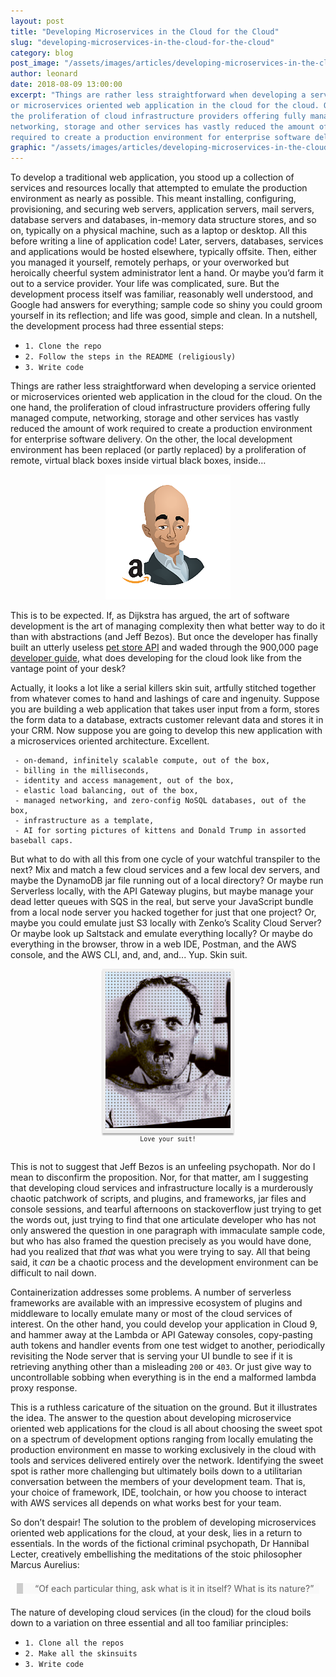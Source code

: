```yaml
---
layout: post
title: "Developing Microservices in the Cloud for the Cloud"
slug: "developing-microservices-in-the-cloud-for-the-cloud"
category: blog
post_image: "/assets/images/articles/developing-microservices-in-the-cloud-for-the-cloud.jpg"
author: leonard
date: 2018-08-09 13:00:00
excerpt: "Things are rather less straightforward when developing a service oriented
or microservices oriented web application in the cloud for the cloud. On the one hand,
the proliferation of cloud infrastructure providers offering fully managed compute,
networking, storage and other services has vastly reduced the amount of work
required to create a production environment for enterprise software delivery. "
graphic: "/assets/images/articles/developing-microservices-in-the-cloud-for-the-cloud.jpg"
---
```


<style>

.card {
  width: 200px;
  margin: 1em auto;
  background-size: cover;
  background-repeat: no-repeat;
  background-position: center center;
  border: 5px solid #eee;
  box-shadow: 0 3px 2px rgba(0, 0, 0, 0.3);  
}

.no-margins {
  margin: 0px !important;
}

.jeff {
  width: 200px;
  height: 200px;
}

.github-blockquote {
  background: #f9f9f9;
  border-left: 10px solid #ccc;
  margin: 1.5em 10px;
  padding: .53m 10px;
}

.github-blockquote:before {
  color: #ccc;
  font-size: 4em;
  line-height: .1em;
  margin-right: .25em;
  vertical-align: -.43m;
}

.github-blockquote p {
  display: inline;
  padding-left: 5px;
}

</style>

To develop a traditional web application, you stood up a collection of services and resources locally that attempted to emulate the production environment as nearly as possible. This meant installing, configuring, provisioning, and securing web servers, application servers, mail servers, database servers and databases, in-memory data structure stores, and so on, typically on a physical machine, such as a laptop or desktop. All this before writing a line of application code! Later, servers, databases, services and applications would be hosted elsewhere, typically offsite. Then, either you managed it yourself, remotely perhaps, or your overworked but heroically cheerful system administrator lent a hand. Or maybe you’d farm it out to a service provider. Your life was complicated, sure. But the development process itself was familiar, reasonably well understood, and Google had answers for everything; sample code so shiny you could groom yourself in its reflection; and life was good, simple and clean. In a nutshell, the development process had three essential steps:

* `1. Clone the repo`
* `2. Follow the steps in the README (religiously)`
* `3. Write code`

Things are rather less straightforward when developing a service oriented or microservices oriented web application in the cloud for the cloud. On the one hand, the proliferation of cloud infrastructure providers offering fully managed compute, networking, storage and other services has vastly reduced the amount of work required to create a production environment for enterprise software delivery. On the other, the local development environment has been replaced (or partly replaced) by a proliferation of remote, virtual black boxes inside virtual black boxes, inside…

<div id="wrapping-jeff-bezos" style="width:100%; text-align:center">
  <img class="jeff" src="/assets/images/articles/jeff-bezos-caricature.png">
</div>

This is to be expected. If, as Dijkstra has argued, the art of software development is the art of managing complexity then what better way to do it than with abstractions (and Jeff Bezos). But once the developer has finally built an utterly useless [pet store API](https://docs.aws.amazon.com/apigateway/latest/developerguide/api-gateway-create-api-from-example.html) and waded through the 900,000 page [developer guide](https://docs.aws.amazon.com/apigateway/latest/developerguide/apigateway-dg.pdf), what does developing for the cloud look like from the vantage point of your desk?


Actually, it looks a lot like a serial killers skin suit, artfully stitched together from whatever comes to hand and lashings of care and ingenuity. Suppose you are building a web application that takes user input from a form, stores the form data to a database, extracts customer relevant data and stores it in your CRM. Now suppose you are going to develop this new application with a microservices oriented architecture. Excellent.

```
 - on-demand, infinitely scalable compute, out of the box,
 - billing in the milliseconds,
 - identity and access management, out of the box,
 - elastic load balancing, out of the box,
 - managed networking, and zero-config NoSQL databases, out of the box,
 - infrastructure as a template,
 - AI for sorting pictures of kittens and Donald Trump in assorted baseball caps.
```

But what to do with all this from one cycle of your watchful transpiler to the next? Mix and match a few cloud services and a few local dev servers, and maybe the DynamoDB jar file running out of a local directory? Or maybe run Serverless locally, with the API Gateway plugins, but maybe manage your dead letter queues with SQS in the real, but serve your JavaScript bundle from a local node server you hacked together for just that one project? Or, maybe you could emulate just S3 locally with Zenko’s Scality Cloud Server? Or maybe look up Saltstack and emulate everything locally? Or maybe do everything in the browser, throw in a web IDE, Postman, and the AWS console, and the AWS CLI, and, and, and... Yup. Skin suit.

<div style="width:100%; text-align:center; background-image: url('assets/images/articles/automated-chaos.png')">
  <div class="card">
    <img class="no-margins" src="/assets/images/articles/love-your-suit.jpg">
  </div>
  <div style="margin-top: -15px; padding-bottom: 15px">
    <small><code>Love your suit!</code></small>
  </div>
</div>

This is not to suggest that Jeff Bezos is an unfeeling psychopath. Nor do I mean to disconfirm the proposition. Nor, for that matter, am I suggesting that developing cloud services and infrastructure locally is a murderously chaotic patchwork of scripts, and plugins, and frameworks, jar files and console sessions, and tearful afternoons on stackoverflow just trying to get the words out, just trying to find that one articulate developer who has not only answered the question in one paragraph with immaculate sample code, but who has also framed the question precisely as you would have done, had you realized that <i>that</i> was what you were trying to say. All that being said, it <i>can</i> be a chaotic process and the development environment can be difficult to nail down.

Containerization addresses some problems. A number of serverless frameworks are available with an impressive ecosystem of plugins and middleware to locally emulate many or most of the cloud services of interest. On the other hand, you could develop your application in Cloud 9, and hammer away at the Lambda or API Gateway consoles, copy-pasting auth tokens and handler events from one test widget to another, periodically revisiting the Node server that is serving your UI bundle to see if it is retrieving anything other than a misleading `200` or `403`. Or just give way to uncontrollable sobbing when everything is in the end a malformed lambda proxy response.

This is a ruthless caricature of the situation on the ground. But it illustrates the idea. The answer to the question about developing microservice oriented web applications for the cloud is all about choosing the sweet spot on a spectrum of development options ranging from locally emulating the production environment en masse to working exclusively in the cloud with tools and services delivered entirely over the network. Identifying the sweet spot is rather more challenging but ultimately boils down to a utilitarian conversation between the members of your development team. That is, your choice of framework, IDE, toolchain, or how you choose to interact with AWS services all depends on what works best for your team.

So don’t despair! The solution to the problem of developing microservices oriented web applications for the cloud, at your desk, lies in a return to essentials. In the words of the fictional criminal psychopath, Dr Hannibal Lecter, creatively embellishing the meditations of the stoic philosopher Marcus Aurelius:

<blockquote class="github-blockquote">
  <p>“Of each particular thing, ask what is it in itself? What is its nature?”</p>
</blockquote>

The nature of developing cloud services (in the cloud) for the cloud boils down to a variation on three essential and all too familiar principles:

  * `1. Clone all the repos`
  * `2. Make all the skinsuits`
  * `3. Write code`
